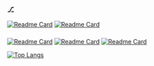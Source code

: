 ### ⎇
<!--
**WillGAndre/WillGAndre** is a ✨ _special_ ✨ repository because its `README.md` (this file) appears on your GitHub profile.

Here are some ideas to get you started:

- 🔭 I’m currently working on ...
- 🌱 I’m currently learning ...
- 👯 I’m looking to collaborate on ...
- 🤔 I’m looking for help with ...
- 💬 Ask me about ...
- 📫 How to reach me: ...
- 😄 Pronouns: ...
- ⚡ Fun fact: ...
-->
[![Readme Card](https://github-readme-stats.vercel.app/api/pin/?username=WillGAndre&repo=SR_ASS2&theme=slateorange)](https://github.com/WillGAndre/SR_ASS2)
[![Readme Card](https://github-readme-stats.vercel.app/api/pin/?username=WillGAndre&repo=cysec-writeups&theme=slateorange)](https://github.com/WillGAndre/cysec-writeups)

###

[![Readme Card](https://github-readme-stats.vercel.app/api/pin/?username=WillGAndre&repo=PublicLedgerAuction-SDS&theme=slateorange)](https://github.com/WillGAndre/PublicLedgerAuction-SDS)
[![Readme Card](https://github-readme-stats.vercel.app/api/pin/?username=WillGAndre&repo=LW-UDP-CDN-CC4092&theme=slateorange)](https://github.com/WillGAndre/LW-UDP-CDN-CC4092)
[![Readme Card](https://github-readme-stats.vercel.app/api/pin/?username=WillGAndre&repo=XDP_TAR&theme=slateorange)](https://github.com/WillGAndre/XDP_TAR)

[![Top Langs](https://github-readme-stats.vercel.app/api/top-langs/?username=WillGAndre&theme=slateorange)](https://github.com/WillGAndre/github-readme-stats)

